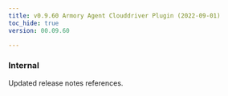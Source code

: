 ```yaml
---
title: v0.9.60 Armory Agent Clouddriver Plugin (2022-09-01)
toc_hide: true
version: 00.09.60

---
```


### Internal
Updated release notes references.
